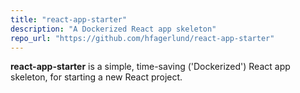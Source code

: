 ```yaml
---
title: "react-app-starter"
description: "A Dockerized React app skeleton"
repo_url: "https://github.com/hfagerlund/react-app-starter"
---
```


**react-app-starter** is a simple, time-saving ('Dockerized') React app skeleton, for starting a new React project.
